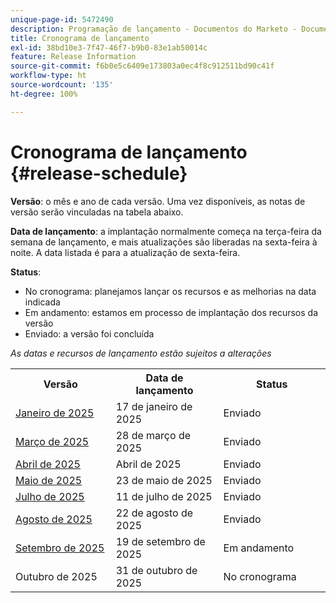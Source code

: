 ```yaml
---
unique-page-id: 5472490
description: Programação de lançamento - Documentos do Marketo - Documentação do produto
title: Cronograma de lançamento
exl-id: 38bd10e3-7f47-46f7-b9b0-83e1ab50014c
feature: Release Information
source-git-commit: f6b0e5c6409e173803a0ec4f8c912511bd90c41f
workflow-type: ht
source-wordcount: '135'
ht-degree: 100%

---
```


# Cronograma de lançamento {#release-schedule}

**Versão**: o mês e ano de cada versão. Uma vez disponíveis, as notas de versão serão vinculadas na tabela abaixo.

**Data de lançamento**: a implantação normalmente começa na terça-feira da semana de lançamento, e mais atualizações são liberadas na sexta-feira à noite. A data listada é para a atualização de sexta-feira.

**Status**:

* No cronograma: planejamos lançar os recursos e as melhorias na data indicada
* Em andamento: estamos em processo de implantação dos recursos da versão
* Enviado: a versão foi concluída

_As datas e recursos de lançamento estão sujeitos a alterações_

<table>
 <tbody>
  <tr>
   <th width="250px">Versão</th>
   <th width="250px">Data de lançamento</th>
   <th width="250px">Status</th>
  </tr>
  <tr>
   <td><a href="/help/marketo/release-notes/previous-releases/2025/release-notes-jan-25.md">Janeiro de 2025</a></td>
   <td>17 de janeiro de 2025</td>
   <td>Enviado</td>
  </tr>
   <tr>
   <td><a href="/help/marketo/release-notes/previous-releases/2025/release-notes-mar-25.md">Março de 2025</a></td>
   <td>28 de março de 2025</td>
   <td>Enviado</td>
  </tr>
  <tr>
   <td><a href="/help/marketo/release-notes/previous-releases/2025/release-notes-apr-25.md">Abril de 2025</a></td>
   <td>Abril de 2025</td>
   <td>Enviado</td>
  </tr>
  <tr>
   <td><a href="/help/marketo/release-notes/previous-releases/2025/release-notes-may-25.md">Maio de 2025</a></td>
   <td>23 de maio de 2025</td>
   <td>Enviado</td>
  </tr>
  <tr>
   <td><a href="/help/marketo/release-notes/previous-releases/2025/release-notes-may-25.md">Julho de 2025</a></td>
   <td>11 de julho de 2025</td>
   <td>Enviado</td>
  </tr>
  <tr>
   <td><a href="/help/marketo/release-notes/previous-releases/2025/release-notes-aug-25.md">Agosto de 2025</a></td>
   <td>22 de agosto de 2025</td>
   <td>Enviado</td>
  </tr>
  <tr>
   <td><a href="/help/marketo/release-notes/current.md">Setembro de 2025</a></td>
   <td>19 de setembro de 2025</td>
   <td>Em andamento</td>
  </tr>
  <tr>
   <td>Outubro de 2025</td>
   <td>31 de outubro de 2025</td>
   <td>No cronograma</td>
  </tr>
 </tbody>
</table>
